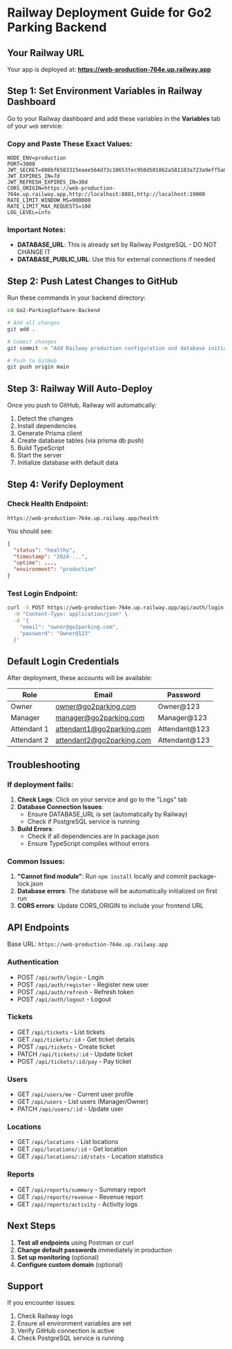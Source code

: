 # Railway Deployment Guide for Go2 Parking Backend

## Your Railway URL
Your app is deployed at: **https://web-production-764e.up.railway.app**

## Step 1: Set Environment Variables in Railway Dashboard

Go to your Railway dashboard and add these variables in the **Variables** tab of your `web` service:

### Copy and Paste These Exact Values:

```env
NODE_ENV=production
PORT=3000
JWT_SECRET=808bf6583315eaee564d73c10653fec950d501862a581183a723a9eff5a04e33
JWT_EXPIRES_IN=7d
JWT_REFRESH_EXPIRES_IN=30d
CORS_ORIGIN=https://web-production-764e.up.railway.app,http://localhost:8081,http://localhost:19000
RATE_LIMIT_WINDOW_MS=900000
RATE_LIMIT_MAX_REQUESTS=100
LOG_LEVEL=info
```

### Important Notes:
- **DATABASE_URL**: This is already set by Railway PostgreSQL - DO NOT CHANGE IT
- **DATABASE_PUBLIC_URL**: Use this for external connections if needed

## Step 2: Push Latest Changes to GitHub

Run these commands in your backend directory:

```bash
cd Go2-ParkingSoftware-Backend

# Add all changes
git add .

# Commit changes
git commit -m "Add Railway production configuration and database initialization"

# Push to GitHub
git push origin main
```

## Step 3: Railway Will Auto-Deploy

Once you push to GitHub, Railway will automatically:
1. Detect the changes
2. Install dependencies
3. Generate Prisma client
4. Create database tables (via prisma db push)
5. Build TypeScript
6. Start the server
7. Initialize database with default data

## Step 4: Verify Deployment

### Check Health Endpoint:
```
https://web-production-764e.up.railway.app/health
```

You should see:
```json
{
  "status": "healthy",
  "timestamp": "2024-...",
  "uptime": ...,
  "environment": "production"
}
```

### Test Login Endpoint:
```bash
curl -X POST https://web-production-764e.up.railway.app/api/auth/login \
  -H "Content-Type: application/json" \
  -d '{
    "email": "owner@go2parking.com",
    "password": "Owner@123"
  }'
```

## Default Login Credentials

After deployment, these accounts will be available:

| Role | Email | Password |
|------|-------|----------|
| Owner | owner@go2parking.com | Owner@123 |
| Manager | manager@go2parking.com | Manager@123 |
| Attendant 1 | attendant1@go2parking.com | Attendant@123 |
| Attendant 2 | attendant2@go2parking.com | Attendant@123 |

## Troubleshooting

### If deployment fails:

1. **Check Logs**: Click on your service and go to the "Logs" tab
2. **Database Connection Issues**:
   - Ensure DATABASE_URL is set (automatically by Railway)
   - Check if PostgreSQL service is running
3. **Build Errors**:
   - Check if all dependencies are in package.json
   - Ensure TypeScript compiles without errors

### Common Issues:

1. **"Cannot find module"**: Run `npm install` locally and commit package-lock.json
2. **Database errors**: The database will be automatically initialized on first run
3. **CORS errors**: Update CORS_ORIGIN to include your frontend URL

## API Endpoints

Base URL: `https://web-production-764e.up.railway.app`

### Authentication
- POST `/api/auth/login` - Login
- POST `/api/auth/register` - Register new user
- POST `/api/auth/refresh` - Refresh token
- POST `/api/auth/logout` - Logout

### Tickets
- GET `/api/tickets` - List tickets
- GET `/api/tickets/:id` - Get ticket details
- POST `/api/tickets` - Create ticket
- PATCH `/api/tickets/:id` - Update ticket
- POST `/api/tickets/:id/pay` - Pay ticket

### Users
- GET `/api/users/me` - Current user profile
- GET `/api/users` - List users (Manager/Owner)
- PATCH `/api/users/:id` - Update user

### Locations
- GET `/api/locations` - List locations
- GET `/api/locations/:id` - Get location
- GET `/api/locations/:id/stats` - Location statistics

### Reports
- GET `/api/reports/summary` - Summary report
- GET `/api/reports/revenue` - Revenue report
- GET `/api/reports/activity` - Activity logs

## Next Steps

1. **Test all endpoints** using Postman or curl
2. **Change default passwords** immediately in production
3. **Set up monitoring** (optional)
4. **Configure custom domain** (optional)

## Support

If you encounter issues:
1. Check Railway logs
2. Ensure all environment variables are set
3. Verify GitHub connection is active
4. Check PostgreSQL service is running